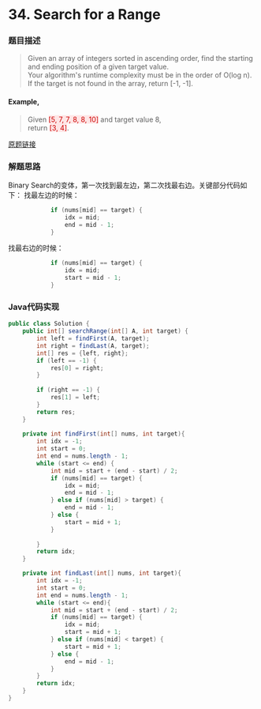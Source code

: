 # 34. Search for a Range
### 题目描述

> Given an array of integers sorted in ascending order, find the starting and ending position of a given target value.
<br>Your algorithm's runtime complexity must be in the order of O(log n).
<br>If the target is not found in the array, return [-1, -1].

#### Example,
>Given <span style="background-color:#ffe6e6"><font color=#cc0000>
[5, 7, 7, 8, 8, 10]</font></span> and target value 8,
<br>return <span style="background-color:#ffe6e6"><font color=#cc0000 >
[3, 4]</font></span>.

[原题链接](https://leetcode.com/problems/search-for-a-range/description/)

### 解题思路
Binary Search的变体，第一次找到最左边，第二次找最右边。关键部分代码如下：
找最左边的时候：
``` java
            if (nums[mid] == target) {
                idx = mid;
                end = mid - 1;
            }
```

找最右边的时候：
``` java
            if (nums[mid] == target) {
                idx = mid;
                start = mid - 1;
            }
```


###  Java代码实现

``` java
public class Solution {
    public int[] searchRange(int[] A, int target) {
        int left = findFirst(A, target);
        int right = findLast(A, target);
        int[] res = {left, right};
        if (left == -1) {
            res[0] = right;
        } 
        
        if (right == -1) {
            res[1] = left;
        }
        return res;
    }
    
    private int findFirst(int[] nums, int target){
        int idx = -1;
        int start = 0;
        int end = nums.length - 1;
        while (start <= end) {
            int mid = start + (end - start) / 2;
            if (nums[mid] == target) {
                idx = mid;
                end = mid - 1;
            } else if (nums[mid] > target) {
                end = mid - 1;
            } else { 
                start = mid + 1;
            }
        
        }
        return idx;
    }

    private int findLast(int[] nums, int target){
        int idx = -1;
        int start = 0;
        int end = nums.length - 1;
        while (start <= end){
            int mid = start + (end - start) / 2;
            if (nums[mid] == target) {
                idx = mid;
                start = mid + 1;
            } else if (nums[mid] < target) {
                start = mid + 1;
            } else {
                end = mid - 1;
            }
        }
        return idx;
    }
}
```